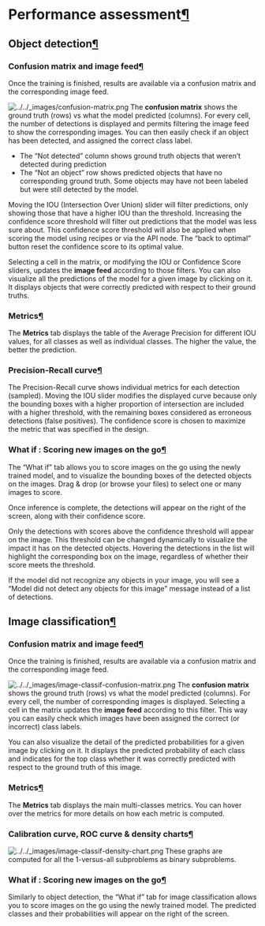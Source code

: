 Performance assessment[¶](#performance-assessment "Permalink to this heading")
==============================================================================



Object detection[¶](#object-detection "Permalink to this heading")
------------------------------------------------------------------



### Confusion matrix and image feed[¶](#confusion-matrix-and-image-feed "Permalink to this heading")


Once the training is finished, results are available via a confusion matrix and the corresponding image feed.


![../../_images/confusion-matrix.png](../../_images/confusion-matrix.png)
The **confusion matrix** shows the ground truth (rows) vs what the model predicted (columns). For every cell, the number of detections is displayed and permits filtering the image feed to show the corresponding images.
You can then easily check if an object has been detected, and assigned the correct class label.


* The “Not detected” column shows ground truth objects that weren’t detected during prediction
* The “Not an object” row shows predicted objects that have no corresponding ground truth. Some objects may have not been labeled but were still detected by the model.


Moving the IOU (Intersection Over Union) slider will filter predictions, only showing those that have a higher IOU than the threshold.
Increasing the confidence score threshold will filter out predictions that the model was less sure about. This confidence score threshold will also be applied when scoring the model using recipes or via the API node.
The “back to optimal” button reset the confidence score to its optimal value.


Selecting a cell in the matrix, or modifying the IOU or Confidence Score sliders, updates the **image feed** according to those filters.
You can also visualize all the predictions of the model for a given image by clicking on it. It displays objects that were correctly predicted with respect to their ground truths.




### Metrics[¶](#metrics "Permalink to this heading")


The **Metrics** tab displays the table of the Average Precision for different IOU values, for all classes as well as individual classes.
The higher the value, the better the prediction.




### Precision\-Recall curve[¶](#precision-recall-curve "Permalink to this heading")


The Precision\-Recall curve shows individual metrics for each detection (sampled). Moving the IOU slider modifies
the displayed curve because only the bounding boxes with a higher proportion of intersection are included with a higher threshold, with the remaining boxes considered as erroneous detections (false positives).
The confidence score is chosen to maximize the metric that was specified in the design.




### What if : Scoring new images on the go[¶](#what-if-scoring-new-images-on-the-go "Permalink to this heading")


The “What if” tab allows you to score images on the go using the newly trained model, and to visualize the bounding boxes of the detected objects on the images.
Drag \& drop (or browse your files) to select one or many images to score.


Once inference is complete, the detections will appear on the right of the screen, along with their confidence score.


Only the detections with scores above the confidence threshold will appear on the image. This threshold can be changed dynamically to visualize the impact
it has on the detected objects. Hovering the detections in the list will highlight the corresponding box on the image, regardless of whether their score meets the threshold.


If the model did not recognize any objects in your image, you will see a “Model did not detect any objects for this image” message instead of a list of detections.





Image classification[¶](#image-classification "Permalink to this heading")
--------------------------------------------------------------------------



### Confusion matrix and image feed[¶](#id1 "Permalink to this heading")


Once the training is finished, results are available via a confusion matrix and the corresponding image feed.


![../../_images/image-classif-confusion-matrix.png](../../_images/image-classif-confusion-matrix.png)
The **confusion matrix** shows the ground truth (rows) vs what the model predicted (columns). For every cell, the number of corresponding images is displayed.
Selecting a cell in the matrix updates the **image feed** according to this filter. This way you can easily check which images have been assigned the correct (or incorrect) class labels.


You can also visualize the detail of the predicted probabilities for a given image by clicking on it. It displays the predicted probability of each class and
indicates for the top class whether it was correctly predicted with respect to the ground truth of this image.




### Metrics[¶](#id2 "Permalink to this heading")


The **Metrics** tab displays the main multi\-classes metrics. You can hover over the metrics for more details on how each metric is computed.




### Calibration curve, ROC curve \& density charts[¶](#calibration-curve-roc-curve-density-charts "Permalink to this heading")


![../../_images/image-classif-density-chart.png](../../_images/image-classif-density-chart.png)
These graphs are computed for all the 1\-versus\-all subproblems as binary subproblems.




### What if : Scoring new images on the go[¶](#id3 "Permalink to this heading")


Similarly to object detection, the “What if” tab for image classification allows you to score images on the go using the newly trained model.
The predicted classes and their probabilities will appear on the right of the screen.
